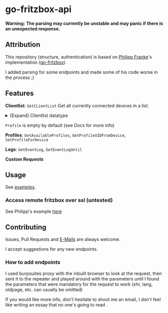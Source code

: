 # go-fritzbox-api

**Warning: The parsing may currently be unstable and may panic if there is an unexpected response.**

## Attribution

This repository (structure, authentication) is based on [Philipp Franke](https://github.com/philippfranke)'s implementation ([go-fritzbox](https://github.com/philippfranke/go-fritzbox)).

I added parsing for some endpoints and made some of his code worse in the process ;)

## Features

**Clientlist**: 
`GetCLientList`
Get all currently connected devices in a list.

<details>
  <summary>[Expand] Clientlist datatype</summary>

```go
type Clientlist struct {
	Rootuid string `json:"rootuid"`
	Devices []struct {
		Devid     string `json:"devid"`
		Stateinfo struct {
			GuestOwe        bool `json:"guest_owe"`
			Active          bool `json:"active"`
			Guest           bool `json:"guest"`
			Online          bool `json:"online"`
			Blocked         bool `json:"blocked"`
			Realtime        bool `json:"realtime"`
			Notallowed      bool `json:"notallowed"`
			InternetBlocked bool `json:"internetBlocked"`
		} `json:"stateinfo,omitempty"`
		Profile    Profile
		Devtype    string   `json:"devtype"`
		Dist       int      `json:"dist"`
		Parent     string   `json:"parent"`
		Category   string   `json:"category"`
		Ownentry   bool     `json:"ownentry"`
		UID        string   `json:"UID"`
		Conn       string   `json:"conn"`
		Master     bool     `json:"master"`
		Ipinfo     []string `json:"ipinfo"`
		Updateinfo struct {
			State string `json:"state"`
		} `json:"updateinfo"`
		Gateway  bool `json:"gateway"`
		Nameinfo struct {
			Name string `json:"name"`
		} `json:"nameinfo,omitempty"`
		Children []interface{} `json:"children"`
		Conninfo []struct {
			Speed   string `json:"speed"`
			SpeedTx int    `json:"speed_tx"`
			SpeedRx int    `json:"speed_rx"`
			Desc    string `json:"desc"`
		} `json:"conninfo"`
	} `json:"devices"`
}
```
</details>

`Profile` is empty by default (see Docs for more info)

**Profiles**: `GetAvailableProfiles`, `GetProfileUIDFromDevice`, `SetProfileForDevice`

**Logs**: `GetEventLog`, `GetEventLogUntil`

**Custom Requests**

## Usage

See [examples](/examples/main.go).

### Access remote fritzbox over ssl (untested)

See Philipp's example [here](https://github.com/philippfranke/go-fritzbox#access-remote-fritzbox-over-ssl)

## Contributing

Issues, Pull Requests and [E-Mails](mailto:fritz@marius.codes) are always welcome.

I accept suggestions for any new endpoints.

### How to add endpoints

I used burpsuites proxy with the inbuilt browser to look at the request, then sent it to the repeater and played around with the parameters until I found the parameters that were mandatory for the request to work (xhr, lang, oldpage, etc. can usually be omitted)

If you would like more info, don't hesitate to shoot me an email, I don't feel like writing an essay that no one's going to read . 